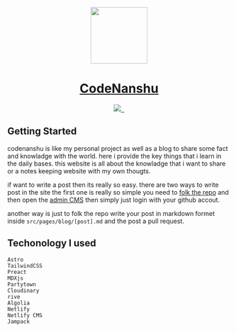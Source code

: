 <p align="center">
  <a href="https://codenanshu.in">
    <picture>
      <source media="(prefers-color-scheme: dark)" srcset="https://codenanshu.in/favicon/favicon-1.png">
      <img src="https://codenanshu.in/favicon/favicon-1.png" height="128">
    </picture>
    <h1 align="center">CodeNanshu</h1>
  </a>
</p>

<p align="center">
  <a aria-label="Vercel logo" href="https://twitter.com/aianshume">
    <img src="https://img.shields.io/twitter/follow/aianshume?color=%2300000000&logo=twitter&style=for-the-badge">
  </a>
  <a aria-label="License" href="https://github.com/aianshume/codenanshu/blob/main/license.md">
    <img alt="" src="https://img.shields.io/npm/l/next.svg?style=for-the-badge&labelColor=000000">
  </a>
<a aria-label="Join the community on GitHub" href="https://github.com/aianshume/codenanshu/discussions">
    <img alt="" src="https://img.shields.io/badge/Join the community-blueviolet.svg?style=for-the-badge&logo=javascript&labelColor=000000&logoWidth=20">
  </a>
</p>

## Getting Started

codenanshu is like my personal project as well as a blog to share some fact and knowladge with the world. here i provide the key things that i learn in the daily bases. this website is all about the knowladge that i want to share or a notes keeping website with my own thougts.

if want to write a post then its really so easy. there are two ways to write post in the site the first one is really so simple you need to [folk the repo](https://github.com/aianshume/codenanshu/fork) and then open the [admin CMS](https://codenanshu.in/admin/index.html) then simply just login with your github accout.

another way is just to folk the repo write your post in markdown formet inside `src/pages/blog/[post].md` and the post a pull request.

##  Techonology I used

```
Astro
TailwindCSS
Preact
MDXjs
Partytown
Cloudinary
rive
Algolia
Netlify
Netlify CMS
Jampack
```
